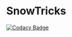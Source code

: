 # SnowTricks
[![Codacy Badge](https://api.codacy.com/project/badge/Grade/7f94066d83cb4990829c99f829f708ed)](https://app.codacy.com/manual/WainlaiN/SnowTricks?utm_source=github.com&utm_medium=referral&utm_content=WainlaiN/SnowTricks&utm_campaign=Badge_Grade_Dashboard)